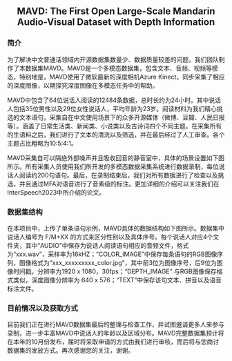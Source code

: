 ## <center>MAVD: The First Open Large-Scale Mandarin Audio-Visual Dataset with Depth Information</center>
### 简介
为了解决中文普通话领域内开源数据集数量少、数据质量较差的问题，我们团队制作了本数据集MAVD。MAVD是一个多模态数据集，包含文本、音频、视频等模态，特别地是，MAVD使用了微软最新的深度相机Azure Kinect，同步采集了相应的深度图像，以期探究深度图像在多模态任务中的帮助。

MAVD中包含了64位说话人阅读的12484条数据，总时长约为24小时。其中说话人包括35位男性以及29位女性说话人，平均年龄为23岁。阅读材料为我们精心挑选的文本语句，采集自在中文使用场景下的众多开源媒体（微博、豆瓣、人民日报等）。涵盖了日常生活类、新闻类、小说类以及古诗词四个不同主题。在采集所有的生语料之后，我们进行了文本的清洗以及筛选，并在最后经过了人工审查。各个主题占比粗略为10:5:4:1。

MAVD采集自可以隔绝外部噪声并且吸收回音的静音室中，具体的场景设置如下图所示。所有采集人员使用我们所开发的多模态数据采集系统进行数据录制，每位说话人阅读约200句语句。最后，在录制结束后，我们对所有数据进行了检查以及挑选，并且通过MFA对语音进行了音素级的标注。更加详细的介绍可以关注我们在InterSpeech2023中所介绍的论文。

### 数据集结构
在本项目中，上传了单条语句示例，MAVD具体的数据结构如下图所示。数据集中说话人编号为 F/M+XX 的方式来区分性别以及具体序号。每个说话人对应4个文件夹，其中“AUDIO”中保存为说话人阅读语句相应的音频文件，格式为“xxx.wav”，采样率为16kHZ；“COLOR\_IMAGE”中保存每条语句的RGB图像序列，图像格式为“xxx\_xxxxxxxxx\_color.jpg”，其中前3位为图像序号，后9位为图像时间戳，分辨率为1920 x 1080，30fps；“DEPTH\_IMAGE” 与RGB图像保存格式类似，深度图像分辨率为 640 x 576；“TEXT”中保存该句文本、拼音以及语音标注文件。
### 目前情况以及获取方式
目前我们正在进行MAVD数据集最后的整理与检查工作，并试图邀请更多人来参与录制，进一步丰富MAVD中说话人的年龄以及区域分布。MAVD完整数据集预计将在本年的10月份发布，届时将采取申请的方式由我们进行审核，而后将与您商讨数据集的发放方式。再次感谢您的关注，谢谢。
